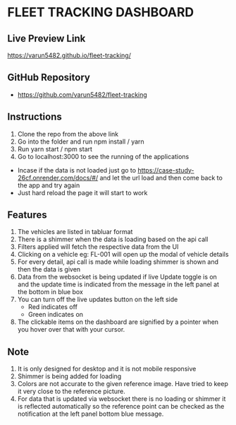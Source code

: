 # FLEET TRACKING DASHBOARD

## Live Preview Link
https://varun5482.github.io/fleet-tracking/


## GitHub Repository
- https://github.com/varun5482/fleet-tracking


## Instructions
1. Clone the repo from the above link
2. Go into the folder and run npm install / yarn
3. Run yarn start / npm start
4. Go to localhost:3000 to see the running of the applications

- Incase if the data is not loaded just go to https://case-study-26cf.onrender.com/docs/#/ and let the url load and then come back to the app and try again
- Just hard reload the page it will start to work

## Features

1. The vehicles are listed in tabluar format
2. There is a shimmer when the data is loading based on the api call
3. Filters applied will fetch the respective data from the UI
4. Clicking on a vehicle eg: FL-001 will open up the modal of vehicle details
5. For every detail, api call is made while loading shimmer is shown and then the data is given
6. Data from the websocket is being updated if live Update toggle is on and the update time is indicated from the message in the left panel at the bottom in blue box
7. You can turn off the live updates button on the left side 
    - Red indicates off
    - Green indicates on
8. The clickable items on the dashboard are signified by a pointer when you hover over that with your cursor.


## Note
1. It is only designed for desktop and it is not mobile responsive
2. Shimmer is being added for loading
3. Colors are not accurate to the given reference image. Have tried to keep it very close to the reference picture.
4. For data that is updated via websocket there is no loading or shimmer it is reflected automatically so the reference point can be checked as the notification at the left panel bottom blue message.
